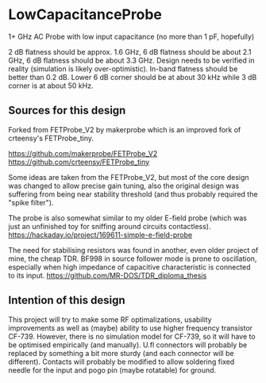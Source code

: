 # LowCapacitanceProbe
1+ GHz AC Probe with low input capacitance (no more than 1 pF, hopefully)

2 dB flatness should be approx. 1.6 GHz, 6 dB flatness should be about 2.1 GHz, 6 dB flatness should be about 3.3 GHz. Design needs to be verified in reality (simulation is likely over-optimistic). In-band flatness should be better than 0.2 dB. Lower 6 dB corner should be at about 30 kHz while 3 dB corner is at about 50 kHz.

## Sources for this design

Forked from FETProbe_V2 by makerprobe which is an improved fork of crteensy's FETProbe_tiny.

https://github.com/makerprobe/FETProbe_V2
https://github.com/crteensy/FETProbe_tiny

Some ideas are taken from the FETProbe_V2, but most of the core design was changed to allow precise gain tuning, also the original design was suffering from being near stability threshold (and thus probably required the "spike filter").

The probe is also somewhat similar to my older E-field probe (which was just an unfinished toy for sniffing around circuits contactless).
https://hackaday.io/project/169611-simple-e-field-probe

The need for stabilising resistors was found in another, even older project of mine, the cheap TDR. BF998 in source follower mode is prone to oscillation, especially when high impedance of capacitive characteristic is connected to its input.
https://github.com/MR-DOS/TDR_diploma_thesis

## Intention of this design

This project will try to make some RF optimalizations, usability improvements as well as (maybe) ability to use higher frequency transistor CF-739. However, there is no simulation model for CF-739, so it will have to be optimised empirically (and manually). U.fl connectors will probably be replaced by something a bit more sturdy (and each connector will be different). Contacts will probably be modified to allow soldering fixed needle for the input and pogo pin (maybe rotatable) for ground.
